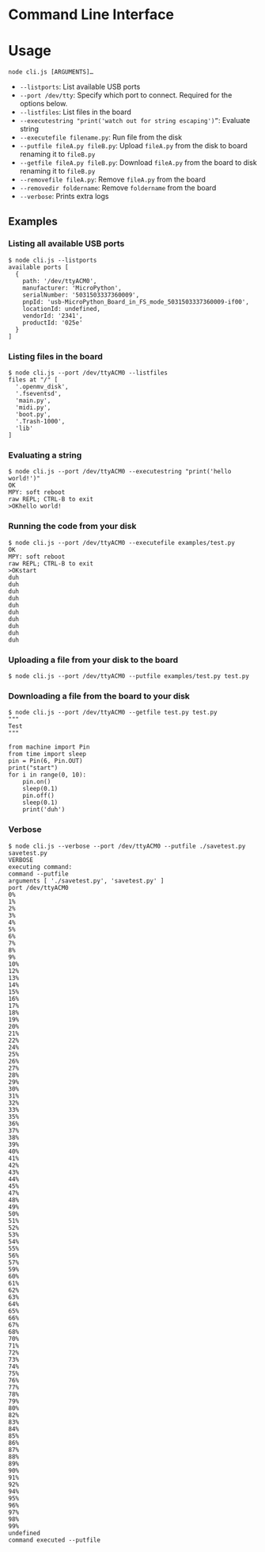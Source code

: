 # Command Line Interface

# Usage

`node cli.js [ARGUMENTS]…`

* `--listports`: List available USB ports
* `--port /dev/tty`: Specify which port to connect. Required for the options below.
* `--listfiles`: List files in the board
* `--executestring "print('watch out for string escaping')”`: Evaluate string
* `--executefile filename.py`: Run file from the disk
* `--putfile fileA.py fileB.py`: Upload `fileA.py` from the disk to board renaming it to `fileB.py`
* `--getfile fileA.py fileB.py`: Download `fileA.py` from the board to disk renaming it to `fileB.py`
* `--removefile fileA.py`: Remove `fileA.py` from the board
* `--removedir foldername`: Remove `foldername` from the board
* `--verbose`: Prints extra logs

## Examples

### Listing all available USB ports

```
$ node cli.js --listports                                                
available ports [
  {
    path: '/dev/ttyACM0',
    manufacturer: 'MicroPython',
    serialNumber: '5031503337360009',
    pnpId: 'usb-MicroPython_Board_in_FS_mode_5031503337360009-if00',
    locationId: undefined,
    vendorId: '2341',
    productId: '025e'
  }
]
```

### Listing files in the board

```
$ node cli.js --port /dev/ttyACM0 --listfiles                            
files at "/" [
  '.openmv_disk',
  '.fseventsd',
  'main.py',
  'midi.py',
  'boot.py',
  '.Trash-1000',
  'lib'
]
```

### Evaluating a string

```
$ node cli.js --port /dev/ttyACM0 --executestring "print('hello world!')"
OK
MPY: soft reboot
raw REPL; CTRL-B to exit
>OKhello world!
```

### Running the code from your disk

```
$ node cli.js --port /dev/ttyACM0 --executefile examples/test.py
OK
MPY: soft reboot
raw REPL; CTRL-B to exit
>OKstart
duh
duh
duh
duh
duh
duh
duh
duh
duh
duh
```

### Uploading a file from your disk to the board

```
$ node cli.js --port /dev/ttyACM0 --putfile examples/test.py test.py
```

### Downloading a file from the board to your disk

```
$ node cli.js --port /dev/ttyACM0 --getfile test.py test.py
"""
Test
"""

from machine import Pin
from time import sleep
pin = Pin(6, Pin.OUT)
print("start")
for i in range(0, 10):
    pin.on()
    sleep(0.1)
    pin.off()
    sleep(0.1)
    print('duh')
```

### Verbose

```
$ node cli.js --verbose --port /dev/ttyACM0 --putfile ./savetest.py savetest.py
VERBOSE
executing command:
command --putfile
arguments [ './savetest.py', 'savetest.py' ]
port /dev/ttyACM0
0%
1%
2%
3%
4%
5%
6%
7%
8%
9%
10%
12%
13%
14%
15%
16%
17%
18%
19%
20%
21%
22%
24%
25%
26%
27%
28%
29%
30%
31%
32%
33%
35%
36%
37%
38%
39%
40%
41%
42%
43%
44%
45%
47%
48%
49%
50%
51%
52%
53%
54%
55%
56%
57%
59%
60%
61%
62%
63%
64%
65%
66%
67%
68%
70%
71%
72%
73%
74%
75%
76%
77%
78%
79%
80%
82%
83%
84%
85%
86%
87%
88%
89%
90%
91%
92%
94%
95%
96%
97%
98%
99%
undefined
command executed --putfile 
```
